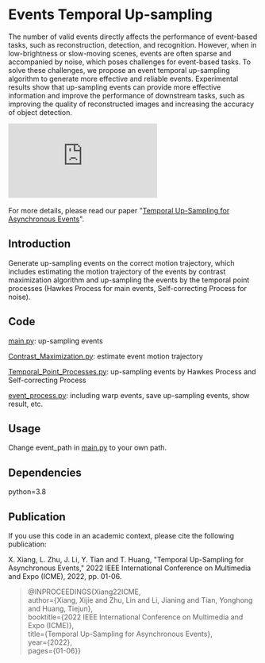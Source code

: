 # Events Temporal Up-sampling

The number of valid events directly affects the performance of event-based tasks, such as reconstruction, detection, and recognition. However, when in low-brightness or slow-moving scenes, events are often sparse and accompanied by noise, which poses challenges for event-based tasks. To solve these challenges, we propose an event temporal up-sampling algorithm to generate more effective and reliable events. Experimental results show that up-sampling events can provide more effective information and improve the performance of downstream tasks, such as improving the quality of reconstructed images and increasing the accuracy of object detection.

![motivation](https://github.com/XIJIE-XIANG/Event-Temporal-Up-sampling/blob/main/data/motivation.pdf)

For more details, please read our paper "[Temporal Up-Sampling for Asynchronous Events](https://ieeexplore.ieee.org/abstract/document/9858934/)".

## Introduction
Generate up-sampling events on the correct motion trajectory, which includes estimating the motion trajectory of the events by contrast maximization algorithm and up-sampling the events by the temporal point processes (Hawkes Process for main events, Self-correcting Process for noise).


## Code
[main.py](https://github.com/XIJIE-XIANG/Event-Temporal-Up-sampling/blob/main/main.py): up-sampling events

[Contrast_Maximization.py](https://github.com/XIJIE-XIANG/Event-Temporal-Up-sampling/blob/main/Contrast_Maximization.py): estimate event motion trajectory

[Temporal_Point_Processes.py](https://github.com/XIJIE-XIANG/Event-Temporal-Up-sampling/blob/main/Temporal_Point_Processes.py): up-sampling events by Hawkes Process and Self-correcting Process

[event_process.py](https://github.com/XIJIE-XIANG/Event-Temporal-Up-sampling/blob/main/event_process.py): including warp events, save up-sampling events, show result, etc.


## Usage
Change event_path in [main.py](https://github.com/XIJIE-XIANG/Event-Temporal-Up-sampling/blob/main/main.py) to your own path.


## Dependencies
python=3.8


## Publication
If you use this code in an academic context, please cite the following publication:

X. Xiang, L. Zhu, J. Li, Y. Tian and T. Huang, "Temporal Up-Sampling for Asynchronous Events," 2022 IEEE International Conference on Multimedia and Expo (ICME), 2022, pp. 01-06.


>@INPROCEEDINGS{Xiang22ICME,  
>  author={Xiang, Xijie and Zhu, Lin and Li, Jianing and Tian, Yonghong and Huang, Tiejun},  
>  booktitle={2022 IEEE International Conference on Multimedia and Expo (ICME)},   
>  title={Temporal Up-Sampling for Asynchronous Events},   
>  year={2022},  
>  pages={01-06}}




